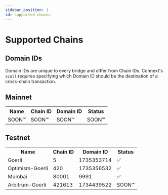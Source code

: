 ```yaml
---
sidebar_position: 1
id: supported-chains
---
```


# Supported Chains

## Domain IDs

Domain IDs are unique to every bridge and differ from Chain IDs. Connext's `xcall` requires specifying which Domain ID should be the destination of a cross-chain transaction.

## Mainnet

<table>
  <tr>
    <th>Name</th>
    <th>Chain ID</th>
    <th>Domain ID</th>
    <th>Status</th>
  </tr>
  <tr>
    <td>SOON™</td>
    <td>SOON™</td>
    <td>SOON™</td>
    <td>SOON™</td>
  </tr>
</table>

## Testnet

<table>
  <tr>
    <th>Name</th>
    <th>Chain ID</th>
    <th>Domain ID</th>
    <th>Status</th>
  </tr>
  <tr>
    <td>Goerli</td>
    <td>5</td>
    <td>1735353714</td>
    <td>✅</td>
  </tr>
  <tr>
    <td>Optimism-Goerli</td>
    <td>420</td>
    <td>1735356532</td>
    <td>✅</td>
  </tr>
  <tr>
    <td>Mumbai</td>
    <td>80001</td>
    <td>9991</td>
    <td>✅</td>
  </tr>
  <tr>
    <td>Arbitrum-Goerli</td>
    <td>421613</td>
    <td>1734439522</td>
    <td>SOON™</td>
  </tr>
</table>
